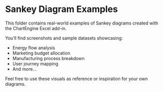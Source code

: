 # Sankey Diagram Examples

This folder contains real-world examples of Sankey diagrams created with the ChartEngine Excel add-in.

You’ll find screenshots and sample datasets showcasing:

- Energy flow analysis
- Marketing budget allocation
- Manufacturing process breakdown
- User journey mapping
- And more...

Feel free to use these visuals as reference or inspiration for your own diagrams.
